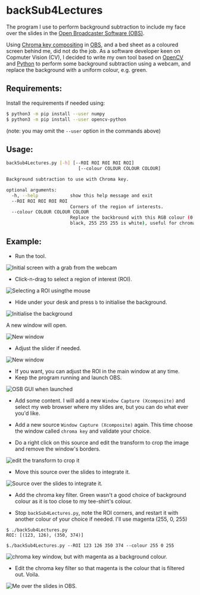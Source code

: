 # backSub4Lectures
The program I use to perform background subtraction to include my face over the slides in the [Open Broadcaster Software (OBS)](https://obsproject.com/).

Using [Chroma key compositing](https://en.wikipedia.org/wiki/Chroma_key) in [OBS](https://obsproject.com/), and a bed sheet as a coloured screen behind me, did not do the job. As a software developer keen on Copmuter Vision (CV), I decided to write my own tool based on [OpenCV](https://opencv.org/) and [Python](https://www.python.org/) to perform some background subtraction using a webcam, and replace the background with a uniform colour, e.g. green.


## Requirements:

Install the requirements if needed using:

```bash
$ python3 -m pip install --user numpy
$ python3 -m pip install --user opencv-python
```

(note: you may omit the `--user` option in the commands above)

## Usage:

```bash
backSub4Lectures.py [-h] [--ROI ROI ROI ROI ROI]
                           [--colour COLOUR COLOUR COLOUR]

Background subtraction to use with Chroma key.

optional arguments:
  -h, --help            show this help message and exit
  --ROI ROI ROI ROI ROI
                        Corners of the region of interests.
  --colour COLOUR COLOUR COLOUR
                        Replace the backbround with this RGB colour (0 0 0 is
                        black, 255 255 255 is white), useful for chroma key.
```

## Example:

- Run the tool.

![Initial screen with a grab from the webcam](img/initial_screen.png)
- Click-n-drag to select a region of interest (ROI).

![Selecting a ROI usingthe mouse](img/click_n_grab.png)

- Hide under your desk and press `b` to initialise the background.

![Initialise the background](img/background_init.png)

A new window will open.

![New window](img/am_in_it.png)

- Adjust the slider if needed.

![New window](img/adjust_slider.png)

- If you want, you can adjust the ROI in the main window at any time.
- Keep the program running and launch OBS.

![OSB GUI when launched](img/obs-new.png)

- Add some content. I will add a new `Window Capture (Xcomposite)` and select my web browser where my slides are, but you can do what ever you'd like.

- Add a new source `Window Capture (Xcomposite)` again. This time choose the window called `chroma key` and validate your choice.

- Do a right click on this source and edit the transform to crop the image and remove the window's borders.

![edit the transform to crop it](img/edit_transform.png)

- Move this source over the slides to integrate it.

![Source over the slides to integrate it.](img/move_source_over_slides.png)

- Add the chroma key filter. Green wasn't a good choice of background colour as it is too close to my tee-shirt's colour.

- Stop `backSub4Lectures.py`, note the ROI corners, and restart it with another colour of your choice if needed. I'll use magenta (255, 0, 255)

```
$ ./backSub4Lectures.py
ROI: [(123, 126), (350, 374)]

$./backSub4Lectures.py --ROI 123 126 350 374 --colour 255 0 255
```

![`chroma key` window, but with magenta as a background colour.](img/magenta.png)

- Edit the chroma key filter so that magenta is the colour that is filtered out. Voila.

![Me over the slides in OBS.](img/final_integration.png)
